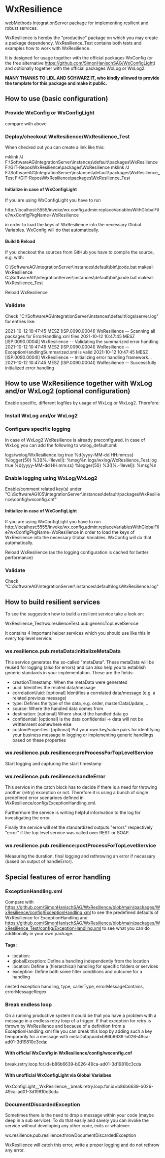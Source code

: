 <h1>WxResilience</h1>
webMethods IntegrationServer package for implementing resilient and robust services.

WxResilience is hereby the "productive" package on which you may create a package dependency. WxResilience_Test contains both tests and examples how to work with WxResilience.

It is designed for usage together with the official packages WxConfig (or the free alternative https://github.com/SimonHanischSAG/WxConfigLight) and optionally together with the official packages WxLog or WxLog2.

<b>MANY THANKS TO LIDL AND SCHWARZ IT, who kindly allowed to provide the template for this package and make it public.</b>

<h2>How to use (basic configuration)</h2>

<h3>Provide WxConfig or WxConfigLight</h3>
compare with above

<h3>Deploy/checkout WxResilience/WxResilience_Test</h3>

When checked out you can create a link like this:

mklink /J F:\\SoftwareAG\\IntegrationServer\\instances\\default\\packages\\WxResilience F:\\GIT-Repos\\WxResilience\\packages\\WxResilience
mklink /J F:\\SoftwareAG\\IntegrationServer\\instances\\default\\packages\\WxResilience_Test F:\\GIT-Repos\\WxResilience\\packages\\WxResilience_Test

<h4>Initialize in case of WxConfigLight</h4>

If you are using WxConfigLight you have to run

http://localhost:5555/invoke/wx.config.admin:replaceVariablesWithGlobalFile?wxConfigPkgName=WxResilience 

in order to load the keys of WxResilience into the necessary Global Variables. WxConfig will do that automatically.

<h4>Build & Reload</h4>

If you checkout the sources from GitHub you have to compile the source, e.g. with:

C:\SoftwareAG\IntegrationServer\instances\default\bin\jcode.bat makeall WxResilience
C:\SoftwareAG\IntegrationServer\instances\default\bin\jcode.bat makeall WxResilience_Test

Reload WxResilience

<h3>Validate</h3>

Check "C:\SoftwareAG\IntegrationServer\instances\default\logs\server.log" for entries like:

2021-10-12 10:47:45 MESZ [ISP.0090.0004I] WxResilience -- Scanning all packages for ErrorHandling.xml files 
2021-10-12 10:47:45 MESZ [ISP.0090.0004I] WxResilience -- Validating the summarized error handling 
2021-10-12 10:47:45 MESZ [ISP.0090.0004I] WxResilience -- ExceptionHandlingSummarized.xml is valid 
2021-10-12 10:47:45 MESZ [ISP.0090.0004I] WxResilience -- Initializing error handling framework... 
2021-10-12 10:47:45 MESZ [ISP.0090.0004I] WxResilience -- Successfully initialized error handling 

<h2>How to use WxResilience together with WxLog and/or WxLog2 (optional configuration)</h2>

Enable specific, different logfiles by usage of WxLog or WxLog2. Therefore:

<h3>Install WxLog and/or WxLog2</h3>

<h3>Configure specific logging</h3>
	
In case of WxLog2 WxResilience is already preconfigured. In case of WxLog you can add the following to wxlog_default.xml:

  <appender name="WxResilience" class="ch.qos.logback.core.FileAppender">
    <file>logs/wxlog/WxResilience.log</file>
    <append>true</append>
    <encoder>
      <pattern>%d{yyyy-MM-dd HH:mm:ss} %logger{50} %3([%.-1level]): %msg%n</pattern>
    </encoder>
  </appender>

  <logger name="WxResilience" level="INFO" >
	<appender-ref ref="WxResilience"/>
  </logger>

  <appender name="WxResilience_Test" class="ch.qos.logback.core.FileAppender">
    <file>logs/wxlog/WxResilience_Test.log</file>
    <append>true</append>
    <encoder>
      <pattern>%d{yyyy-MM-dd HH:mm:ss} %logger{50} %3([%.-1level]): %msg%n</pattern>
    </encoder>
  </appender>

  <logger name="WxResilience_Test" level="INFO" >
	<appender-ref ref="WxResilience_Test"/>
  </logger>

<h3>Enable logging using WxLog/WxLog2</h3>

Enable/comment related key(s) under "C:\SoftwareAG105\IntegrationServer\instances\default\packages\WxResilience\config\wxconfig.cnf"

<h4>Initialize in case of WxConfigLight</h4>
If you are using WxConfigLight you have to run http://localhost:5555/invoke/wx.config.admin:replaceVariablesWithGlobalFile?wxConfigPkgName=WxResilience in order to load the keys of WxResilience into the necessary Global Variables. WxConfig will do that automatically.

Reload WxResilience (as the logging configuration is cached for better performance)

<h3>Validate</h3>

Check "C:\SoftwareAG\IntegrationServer\instances\default\logs\WxResilience.log"


<h2>How to build resilient services</h2>

To see the suggestion how to build a resilient service take a look on:

WxResilience_Test/wx.resilienceTest.pub:genericTopLevelService

It contains 4 important helper services which you should use like this in every top level service:

<h3>wx.resilience.pub.metaData:initializeMetaData</h3>

This service generates the so-called "metaData". These metaData will be reused for logging (also for errors) and can also help you to establish generic standards in your implementation. These are the fields:

<ul>
  <li>creationTimestamp: When the metaData were generated</li>
  <li>uuid: Identifies the related data/message</li>
  <li>correlationUuid: [optional] Identifies a correlated data/message (e.g. a related previous message)</li>
  <li>type: Defines the type of the data, e.g. order, masterDataUpdate, ...</li>
  <li>source: Where the handled data comes from</li>
  <li>destination: [optional] Where should the handled data go</li>
  <li>confidential: [optional] Is the data confidential -> data will not be written/sent somewhere else</li>
  <li>customProperties: [optional] Put your own key/value pairs for identifying your business message in logging or implementing generic handlings  based on these properties</li>
</ul>

<h3>wx.resilience.pub.resilience:preProcessForTopLevelService</h3>

Start logging and capturing the start timestamp

<h3>wx.resilience.pub.resilience:handleError</h3>

This service in the catch block has to decide if there is a need for throwing another (retry) exception or not. Therefore it is using a bunch of single predefined error scenarioes defined in WxResilience/config/ExceptionHandling.xml.

Furthermore the service is writing helpful information to the log for investigating the error.

Finally the service will set the standardized outputs "errors" respectively "error" if the top level service was called over REST or SOAP.

<h3>wx.resilience.pub.resilience:postProcessForTopLevelService</h3>

Measuring the duration, final logging and rethrowing an error if necessary (based on output of handleError).


<h2>Special features of error handling</h2>


<h3>ExceptionHandling.xml</h3>

Compare with
https://github.com/SimonHanischSAG/WxResilience/blob/main/packages/WxResilience/config/ExceptionHandling.xml
to see the predefined defaults of WxResilience for ExceptionHandling and
https://github.com/SimonHanischSAG/WxResilience/blob/main/packages/WxResilience_Test/config/ExceptionHandling.xml
to see what you can do additionally in your own package.

<h4>Tags:</h4>
<ul>
  <li>location: </li>
  <li>globalException: Define a handling independently from the location</li>
  <li>location: Define a (hierarchical) handling for specific folders or services</li>
  <li>exception: Define both some filter conditions and outcome for a handling</li>
</ul>

nested exception handling, type, callerType, errorMessageContains, errorMessageRegex
	
<h3>Break endless loop</h3>
On a running productive system it could be that you have a problem with a message in a endless retry loop of a trigger. If that exception for retry is thrown by WxResilience and because of a definition from a ExceptionHandling.xml file you can break this loop by adding such a key temporarily for a message with metaData/uuid=b86b6639-b026-49ca-ad01-3d19810c3cda:

<h4>With official WxConfig in WxResilience/config/wxconfig.cnf</h4>
break.retry.loop.for.id=b86b6639-b026-49ca-ad01-3d19810c3cda

<h4>With unofficial WxConfigLight via Global Varialbes</h4>
WxConfigLight__WxResilience__break.retry.loop.for.id=b86b6639-b026-49ca-ad01-3d19810c3cda

<h3>DocumentDiscardedException</h3>

Sometimes there is the need to drop a message within your code (maybe deep in a sub service). To do that easily and savely you can invoke the service without developing any other code, exits or whatever:

wx.resilience.pub.resilience:throwDocumentDiscardedException

WxResilience will catch this error, write a proper logging and do not rethrow any error.
